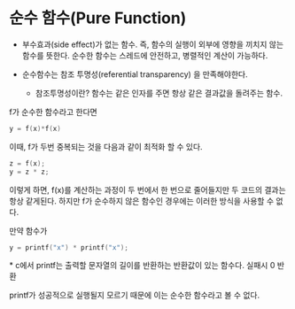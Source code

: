 # 순수 함수(Pure Function)

* 부수효과(side effect)가 없는 함수. 즉, 함수의 실행이 외부에 영향을 끼치지 않는 함수를 뜻한다.
순수한 함수는 스레드에 안전하고, 병렬적인 계산이 가능하다.

* 순수함수는 참조 투명성(referential transparency) 을 만족해야한다.
	* 참조투명성이란? 함수는 같은 인자를 주면 항상 같은 결과값을 돌려주는 함수.
	
f가 순수한 함수라고 한다면
```c
y = f(x)*f(x)
```

이때, f가 두번 중복되는 것을 다음과 같이 최적화 할 수 있다.
```c
z = f(x);
y = z * z;
```

이렇게 하면, f(x)를 계산하는 과정이 두 번에서 한 번으로 줄어들지만 두 코드의 결과는 항상 같게된다.
하지만 f가 순수하지 않은 함수인 경우에는 이러한 방식을 사용할 수 없다. 

만약 함수가
```c
y = printf("x") * printf("x");
```

\* c에서 printf는 출력할 문자열의 길이를 반환하는 반환값이 있는 함수다.
   실패시 0 반환

printf가 성공적으로 실행될지 모르기 때문에 이는 순수한 함수라고 볼 수 없다.
